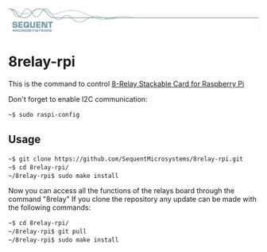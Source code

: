 [![relay8-rpi](readmeres/sequent.jpg)](https://www.sequentmicrosystems.com)

# 8relay-rpi

This is the command to control [8-Relay Stackable Card for Raspberry Pi](https://sequentmicrosystems.com/index.php?route=product/product&path=33&product_id=50)

Don't forget to enable I2C communication:
```bash
~$ sudo raspi-config
```

## Usage

```bash
~$ git clone https://github.com/SequentMicrosystems/8relay-rpi.git
~$ cd 8relay-rpi/
~/8relay-rpi$ sudo make install
```

Now you can access all the functions of the relays board through the command "8relay"
If you clone the repository any update can be made with the following commands:

```bash
~$ cd 8relay-rpi/  
~/8relay-rpi$ git pull
~/8relay-rpi$ sudo make install
```  
